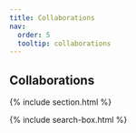 ```yaml
---
title: Collaborations
nav:
  order: 5
  tooltip: collaborations
---
```




## Collaborations



{% include section.html %}

{% include search-box.html %}

